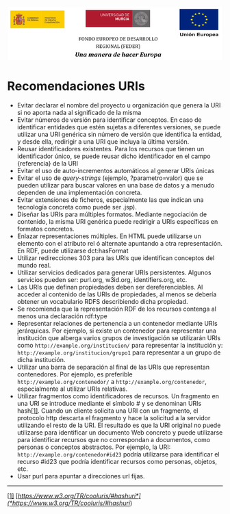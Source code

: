 ![](./images/logos_feder.png)

# Recomendaciones URIs

- Evitar declarar el nombre del proyecto u organización que genera la URI si no aporta nada al significado de la misma
- Evitar números de versión para identificar conceptos. En caso de identificar entidades que estén sujetas a diferentes versiones, se puede utilizar una URI genérica sin número de versión que identifica la entidad, y desde ella, redirigir a una URI que incluya la última versión. 
- Reusar identificadores existentes. Para los recursos que tienen un identificador único, se puede reusar dicho identificador en el campo {referencia} de la URI
- Evitar el uso de auto-incrementos automáticos al generar URIs únicas
- Evitar el uso de *query-strings* (ejemplo, ?parametro=valor) que se pueden utilizar para buscar valores en una base de datos y a menudo dependen de una implementación concreta.
- Evitar extensiones de ficheros, especialmente las que indican una tecnología concreta como puede ser .jsp). 
- Diseñar las URIs para múltiples formatos. Mediante negociación de contenido, la misma URI genérica puede redirigir a URIs específicas en formatos concretos.
- Enlazar representaciones múltiples. En HTML puede utilizarse un elemento <link> con el atributo rel ó alternate apuntando a otra representación. En RDF, puede utilizarse dct:hasFormat
- Utilizar redirecciones 303 para las URIs que identifican conceptos del mundo real.
- Utilizar servicios dedicados para generar URIs persistentes. Algunos servicios pueden ser: purl.org, w3id.org, identifiers.org, etc.
- Las URIs que definan propiedades deben ser dereferenciables. Al acceder al contenido de las URIs de propiedades, al menos se debería obtener un vocabulario RDFS describiendo dicha propiedad.
- Se recomienda que la representación RDF de los recursos contenga al menos una declaración rdf:type
- Representar relaciones de pertenencia a un contenedor mediante URIs jerárquicas. Por ejemplo, si existe un contenedor para representar una institución que alberga varios grupos de investigación se utilizarán URIs como `http://example.org/institucion/` para representar la institución y: `http://example.org/institucion/grupo1` para representar a un grupo de dicha institución.
- Utilizar una barra de separación al final de las URIs que representan contenedores. Por ejemplo, es preferible `http://example.org/contenedor/` a `http://example.org/contenedor`, especialmente al utilizar URIs relativas. 
- Utilizar fragmentos como identificadores de recursos. Un fragmento en una URI se introduce mediante el símbolo # y se denominan URIs hash[[1\]](#_ftn1). Cuando un cliente solicita una URI con un fragmento, el protocolo http descarta el fragmento y hace la solicitud a la servidor utilizando el resto de la URI. El resultado es que la URI original no puede utilizarse para identificar un documento Web concreto y puede utilizarse para identificar recursos que no correspondan a documentos, como personas o conceptos abstractos. Por ejemplo, la URI: `http://example.org/contenedor#id23` podría utilizarse para identificar el recurso #id23 que podría identificar recursos como personas, objetos, etc. 
- Usar purl para apuntar a direcciones url fijas.



------

[[1\]](#_ftnref1) [*https://www.w3.org/TR/cooluris/#hashuri*](*https://www.w3.org/TR/cooluris/#hashuri*)
